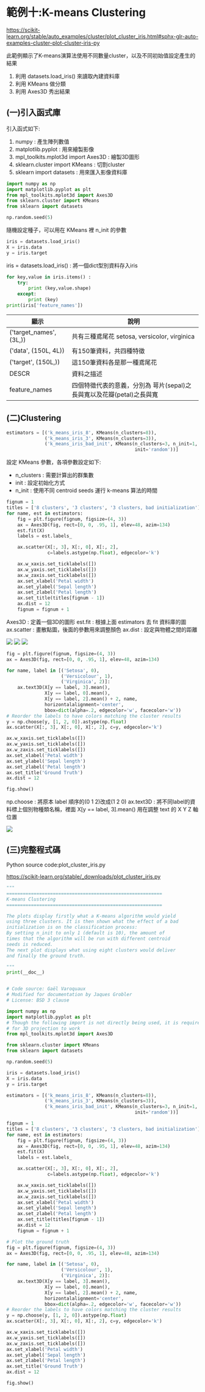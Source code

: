 # **範例十:K-means Clustering**

https://scikit-learn.org/stable/auto_examples/cluster/plot_cluster_iris.html#sphx-glr-auto-examples-cluster-plot-cluster-iris-py

此範例顯示了K-means演算法使用不同數量cluster，以及不同初始值設定產生的結果

1. 利用 datasets.load_iris() 來讀取內建資料庫
2. 利用 KMeans 做分類
3. 利用 Axes3D 秀出結果


## (一)引入函式庫

引入函式如下:

1. numpy : 產生陣列數值
2. matplotlib.pyplot : 用來繪製影像
3. mpl_toolkits.mplot3d import Axes3D : 繪製3D圖形
4. sklearn.cluster import KMeans : 切割cluster
5. sklearn import datasets : 用來匯入影像資料庫

```python
import numpy as np
import matplotlib.pyplot as plt
from mpl_toolkits.mplot3d import Axes3D
from sklearn.cluster import KMeans
from sklearn import datasets
```

```python
np.random.seed(5)
```
隨機設定種子，可以用在 KMeans 裡 n_init 的參數

```python
iris = datasets.load_iris()
X = iris.data
y = iris.target
```
iris = datasets.load_iris() : 將一個dict型別資料存入iris

```python
for key,value in iris.items() :
    try:
        print (key,value.shape)
    except:
        print (key)
print(iris['feature_names'])
```

| 顯示 | 說明 |
| -- | -- |
| ('target_names', (3L,))| 共有三種鳶尾花 setosa, versicolor, virginica |
| ('data', (150L, 4L)) | 有150筆資料，共四種特徵 |
| ('target', (150L,))| 這150筆資料各是那一種鳶尾花|
| DESCR | 資料之描述 |
| feature_names| 四個特徵代表的意義，分別為 萼片(sepal)之長與寬以及花瓣(petal)之長與寬


## (二)Clustering
```python
estimators = [('k_means_iris_8', KMeans(n_clusters=8)),
              ('k_means_iris_3', KMeans(n_clusters=3)),
              ('k_means_iris_bad_init', KMeans(n_clusters=3, n_init=1,
                                               init='random'))]
```
設定 KMeans 參數，各項參數設定如下:
* n_clusters : 需要計算出的群集數
* init  : 設定初始化方式
* n_init  : 使用不同 centroid seeds 運行 k-means 算法的時間

```python
fignum = 1
titles = ['8 clusters', '3 clusters', '3 clusters, bad initialization']
for name, est in estimators:
    fig = plt.figure(fignum, figsize=(4, 3))
    ax = Axes3D(fig, rect=[0, 0, .95, 1], elev=48, azim=134)
    est.fit(X)
    labels = est.labels_

    ax.scatter(X[:, 3], X[:, 0], X[:, 2],
               c=labels.astype(np.float), edgecolor='k')

    ax.w_xaxis.set_ticklabels([])
    ax.w_yaxis.set_ticklabels([])
    ax.w_zaxis.set_ticklabels([])
    ax.set_xlabel('Petal width')
    ax.set_ylabel('Sepal length')
    ax.set_zlabel('Petal length')
    ax.set_title(titles[fignum - 1])
    ax.dist = 12
    fignum = fignum + 1
```
Axes3D : 定義一個3D的圖形
est.fit : 根據上面 estimators 去 fit 資料庫的圖
ax.scatter : 畫散點圖，後面的參數用來調整顏色
ax.dist : 設定與物體之間的距離


![](https://github.com/kenny024241/machine-learning-python/blob/master/Clustering/ex10-1.png)  ![](https://github.com/kenny024241/machine-learning-python/blob/master/Clustering/ex10-2.png)  ![](https://github.com/kenny024241/machine-learning-python/blob/master/Clustering/ex10-3.png)


```python
fig = plt.figure(fignum, figsize=(4, 3))
ax = Axes3D(fig, rect=[0, 0, .95, 1], elev=48, azim=134)

for name, label in [('Setosa', 0),
                    ('Versicolour', 1),
                    ('Virginica', 2)]:
    ax.text3D(X[y == label, 3].mean(),
              X[y == label, 0].mean(),
              X[y == label, 2].mean() + 2, name,
              horizontalalignment='center',
              bbox=dict(alpha=.2, edgecolor='w', facecolor='w'))
# Reorder the labels to have colors matching the cluster results
y = np.choose(y, [1, 2, 0]).astype(np.float)
ax.scatter(X[:, 3], X[:, 0], X[:, 2], c=y, edgecolor='k')

ax.w_xaxis.set_ticklabels([])
ax.w_yaxis.set_ticklabels([])
ax.w_zaxis.set_ticklabels([])
ax.set_xlabel('Petal width')
ax.set_ylabel('Sepal length')
ax.set_zlabel('Petal length')
ax.set_title('Ground Truth')
ax.dist = 12

fig.show()
```
np.choose : 將原本 label 順序的(0 1 2)改成(1 2 0)
ax.text3D : 將不同label的資料標上個別物種類名稱，裡面 X[y == label, 3].mean() 用在調整 text 的 X Y Z 軸位置


![](https://github.com/kenny024241/machine-learning-python/blob/master/Clustering/ex10-4.png)


## (三)完整程式碼
Python source code:plot_cluster_iris.py

https://scikit-learn.org/stable/_downloads/plot_cluster_iris.py
```python
"""
=========================================================
K-means Clustering
=========================================================

The plots display firstly what a K-means algorithm would yield
using three clusters. It is then shown what the effect of a bad
initialization is on the classification process:
By setting n_init to only 1 (default is 10), the amount of
times that the algorithm will be run with different centroid
seeds is reduced.
The next plot displays what using eight clusters would deliver
and finally the ground truth.

"""
print(__doc__)


# Code source: Gaël Varoquaux
# Modified for documentation by Jaques Grobler
# License: BSD 3 clause

import numpy as np
import matplotlib.pyplot as plt
# Though the following import is not directly being used, it is required
# for 3D projection to work
from mpl_toolkits.mplot3d import Axes3D

from sklearn.cluster import KMeans
from sklearn import datasets

np.random.seed(5)

iris = datasets.load_iris()
X = iris.data
y = iris.target

estimators = [('k_means_iris_8', KMeans(n_clusters=8)),
              ('k_means_iris_3', KMeans(n_clusters=3)),
              ('k_means_iris_bad_init', KMeans(n_clusters=3, n_init=1,
                                               init='random'))]

fignum = 1
titles = ['8 clusters', '3 clusters', '3 clusters, bad initialization']
for name, est in estimators:
    fig = plt.figure(fignum, figsize=(4, 3))
    ax = Axes3D(fig, rect=[0, 0, .95, 1], elev=48, azim=134)
    est.fit(X)
    labels = est.labels_

    ax.scatter(X[:, 3], X[:, 0], X[:, 2],
               c=labels.astype(np.float), edgecolor='k')

    ax.w_xaxis.set_ticklabels([])
    ax.w_yaxis.set_ticklabels([])
    ax.w_zaxis.set_ticklabels([])
    ax.set_xlabel('Petal width')
    ax.set_ylabel('Sepal length')
    ax.set_zlabel('Petal length')
    ax.set_title(titles[fignum - 1])
    ax.dist = 12
    fignum = fignum + 1

# Plot the ground truth
fig = plt.figure(fignum, figsize=(4, 3))
ax = Axes3D(fig, rect=[0, 0, .95, 1], elev=48, azim=134)

for name, label in [('Setosa', 0),
                    ('Versicolour', 1),
                    ('Virginica', 2)]:
    ax.text3D(X[y == label, 3].mean(),
              X[y == label, 0].mean(),
              X[y == label, 2].mean() + 2, name,
              horizontalalignment='center',
              bbox=dict(alpha=.2, edgecolor='w', facecolor='w'))
# Reorder the labels to have colors matching the cluster results
y = np.choose(y, [1, 2, 0]).astype(np.float)
ax.scatter(X[:, 3], X[:, 0], X[:, 2], c=y, edgecolor='k')

ax.w_xaxis.set_ticklabels([])
ax.w_yaxis.set_ticklabels([])
ax.w_zaxis.set_ticklabels([])
ax.set_xlabel('Petal width')
ax.set_ylabel('Sepal length')
ax.set_zlabel('Petal length')
ax.set_title('Ground Truth')
ax.dist = 12

fig.show()
```
